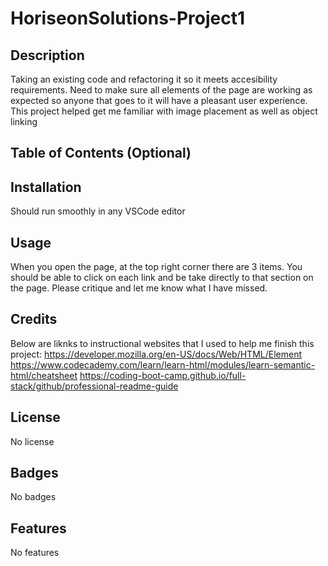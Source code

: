 # HoriseonSolutions-Project1

## Description

Taking an existing code and refactoring it so it meets accesibility requirements.
Need to make sure all elements of the page are working as expected so anyone that goes to it will have a pleasant user experience.
This project helped get me familiar with image placement as well as object linking 



## Table of Contents (Optional)



## Installation

Should run smoothly in any VSCode editor


## Usage

When you open the page, at the top right corner there are 3 items.  You should be able to click on each link and be take directly to that section on the page.
Please critique and let me know what I have missed.  


## Credits

Below are liknks to instructional websites that I used to help me finish this project:
https://developer.mozilla.org/en-US/docs/Web/HTML/Element
https://www.codecademy.com/learn/learn-html/modules/learn-semantic-html/cheatsheet
https://coding-boot-camp.github.io/full-stack/github/professional-readme-guide 


## License

No license

## Badges

No badges


## Features

No features


